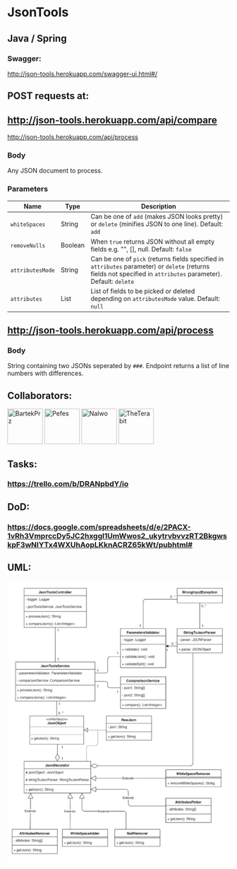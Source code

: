 # JsonTools

## Java / Spring

### Swagger:
http://json-tools.herokuapp.com/swagger-ui.html#/

## POST requests at:
## http://json-tools.herokuapp.com/api/compare

http://json-tools.herokuapp.com/api/process
### Body
Any JSON document to process.

### Parameters
| Name | Type | Description |
| --- | --- | --- |
| `whiteSpaces` | String | Can be one of `add` (makes JSON looks pretty) or `delete` (minifies JSON to one line). Default: `add` |
| `removeNulls` | Boolean | When `true` returns JSON without all empty fields e.g. "", [], null. Default: `false` |
| `attributesMode` | String | Can be one of `pick` (returns fields specified in `attributes` parameter) or `delete` (returns fields not specified in `attributes` parameter). Default: `delete` |
| `attributes` | List<String> | List of fields to be picked or deleted depending on `attributesMode` value. Default: `null` |

## http://json-tools.herokuapp.com/api/process
### Body
String containing two JSONs seperated by `###`. Endpoint returns a list of line numbers with differences.


## Collaborators:

<a href="https://github.com/BartekPrz"><img src="https://avatars3.githubusercontent.com/u/38264818?s=400&v=4" title="BartekPrz" width="80" height="80"></a>
<a href="https://github.com/Pefes"><img src="https://avatars2.githubusercontent.com/u/56848101?s=400&v=4" title="Pefes" width="80" height="80"></a>
<a href="https://github.com/NaIwo"><img src="https://avatars3.githubusercontent.com/u/38052250?s=400&v=4" title="NaIwo" width="80" height="80"></a>
<a href="https://github.com/TheTerabit"><img src="https://avatars1.githubusercontent.com/u/36801835?s=400&u=8483c9b9d1d31289f80d06604a22e905b448cf5c&v=4" title="TheTerabit" width="80" height="80"></a>


## Tasks:
### https://trello.com/b/DRANpbdY/io

## DoD:
### https://docs.google.com/spreadsheets/d/e/2PACX-1vRh3VmprccDy5JC2hxggI1UmWwos2_ukytrvbvvzRT2BkgwskpF3wNIYTx4WXUhAopLKknACRZ65kWt/pubhtml#

## UML:
![UML](https://github.com/TheTerabit/JsonTools/blob/dev/UML.png)

